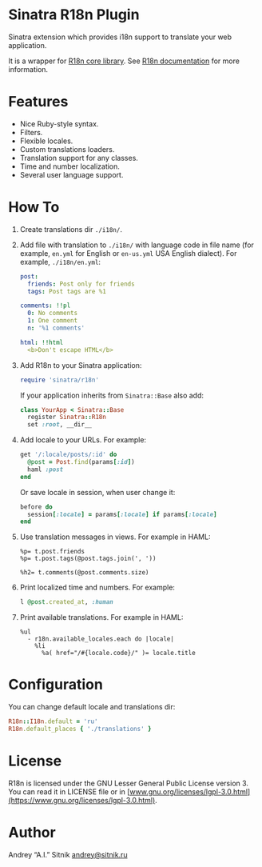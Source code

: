 # Sinatra R18n Plugin

Sinatra extension which provides i18n support to translate your web application.

It is a wrapper for [R18n core library](https://github.com/r18n/r18n-core).
See [R18n documentation](https://github.com/r18n/r18n-core/blob/master/README.md)
for more information.

# Features

* Nice Ruby-style syntax.
* Filters.
* Flexible locales.
* Custom translations loaders.
* Translation support for any classes.
* Time and number localization.
* Several user language support.

# How To

1.  Create translations dir `./i18n/`.

2.  Add file with translation to `./i18n/` with language code in file name
    (for example, `en.yml` for English or `en-us.yml` USA English dialect).
    For example, `./i18n/en.yml`:

    ```yaml
    post:
      friends: Post only for friends
      tags: Post tags are %1

    comments: !!pl
      0: No comments
      1: One comment
      n: '%1 comments'

    html: !!html
      <b>Don't escape HTML</b>
    ```

3.  Add R18n to your Sinatra application:
    ```ruby
    require 'sinatra/r18n'
    ```
    If your application inherits from `Sinatra::Base` also add:
    ```ruby
    class YourApp < Sinatra::Base
      register Sinatra::R18n
      set :root, __dir__
    ```

4.  Add locale to your URLs. For example:
    ```ruby
    get '/:locale/posts/:id' do
      @post = Post.find(params[:id])
      haml :post
    end
    ```
    Or save locale in session, when user change it:

    ```ruby
    before do
      session[:locale] = params[:locale] if params[:locale]
    end
    ```

5.  Use translation messages in views. For example in HAML:
    ```haml
    %p= t.post.friends
    %p= t.post.tags(@post.tags.join(', '))

    %h2= t.comments(@post.comments.size)
    ```

6.  Print localized time and numbers. For example:
    ```ruby
    l @post.created_at, :human
    ```

7.  Print available translations. For example in HAML:
    ```haml
    %ul
      - r18n.available_locales.each do |locale|
        %li
          %a( href="/#{locale.code}/" )= locale.title
    ```

# Configuration

You can change default locale and translations dir:

```ruby
R18n::I18n.default = 'ru'
R18n.default_places { './translations' }
```

# License

R18n is licensed under the GNU Lesser General Public License version 3.
You can read it in LICENSE file or in [www.gnu.org/licenses/lgpl-3.0.html](https://www.gnu.org/licenses/lgpl-3.0.html).

# Author

Andrey “A.I.” Sitnik [andrey@sitnik.ru](mailto:andrey@sitnik.ru)
